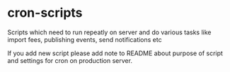 cron-scripts
============

Scripts which need to run repeatly on server and do various tasks like import fees, publishing events, send notifications etc

If you add new script please add note to README about purpose of script and settings for cron on production server.